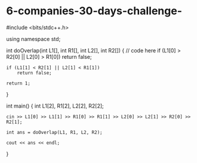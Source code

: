 # 6-companies-30-days-challenge-
#include <bits/stdc++.h>

using namespace std;

int doOverlap(int L1[], int R1[], int L2[], int R2[])
{
    // code here
    if (L1[0] > R2[0] || L2[0] > R1[0])
        return false;

    if (L1[1] < R2[1] || L2[1] < R1[1])
        return false;

    return 1;
}

int main()
{
    int L1[2], R1[2], L2[2], R2[2];

    cin >> L1[0] >> L1[1] >> R1[0] >> R1[1] >> L2[0] >> L2[1] >> R2[0] >> R2[1];

    int ans = doOverlap(L1, R1, L2, R2);

    cout << ans << endl;
}

